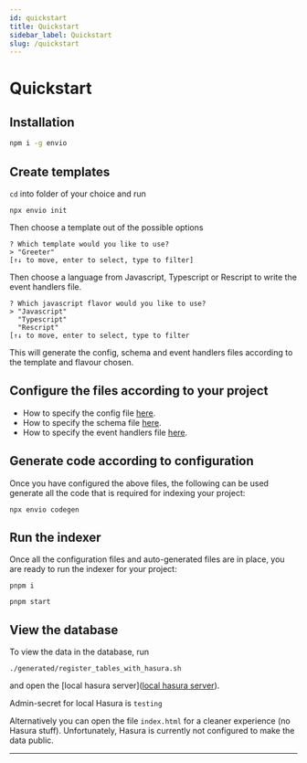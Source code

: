 ```yaml
---
id: quickstart
title: Quickstart
sidebar_label: Quickstart
slug: /quickstart
---
```




# Quickstart

## Installation

```bash
npm i -g envio
```

## Create templates

`cd` into folder of your choice and run 
```
npx envio init
```

Then choose a template out of the possible options
```
? Which template would you like to use?  
> "Greeter"
[↑↓ to move, enter to select, type to filter]
```
Then choose a language from Javascript, Typescript or Rescript to write the event handlers file.
```
? Which javascript flavor would you like to use?  
> "Javascript"
  "Typescript"
  "Rescript"
[↑↓ to move, enter to select, type to filter
```

This will generate the config, schema and event handlers files according to the template and flavour chosen.

## Configure the files according to your project

- How to specify the config file [here](configuration-file.md).
- How to specify the schema file [here](schema.md).
- How to specify the event handlers file [here](event-handlers.md).

## Generate code according to configuration

Once you have configured the above files, the following can be used generate all the code that is required for indexing your project:

```
npx envio codegen
```

## Run the indexer
Once all the configuration files and auto-generated files are in place, you are ready to run the indexer for your project:
```
pnpm i
```

```
pnpm start
```

## View the database
To view the data in the database, run
```
./generated/register_tables_with_hasura.sh
```
and open the [local hasura server]([local hasura server](http://localhost:8080/console)).

Admin-secret for local Hasura is `testing` 

Alternatively you can open the file `index.html` for a cleaner experience (no Hasura stuff). Unfortunately, Hasura is currently not configured to make the data public.

---